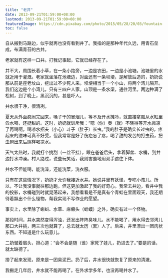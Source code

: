```yaml
---
title: "老井"
date: 2013-09-21T01:59:00+08:00
lastmod: 2013-09-21T01:59:00+08:00
featuredImage: https://cdn.pixabay.com/photo/2015/05/28/20/03/fountain-788430_960_720.jpg
toc: false
---
```


自从搬到马路边，似乎就再也没有看到井了。我指的是那种年代久远，用青石垒成，布满青苔的古井。  

老家就有这样一口井。打我记事起，它就已经存在了。

井不大，周围长着小草，在一条小路旁，一边是农田，一边是小池塘。池塘里的水就近用于灌溉。老家就坐落在池塘边，对面还有一条坝埂，是解放后造的，奶奶说那从前是座老坟山，挖出过不少死人来。坝埂相当于一个小山，将两个湾儿隔开。我们这边是个小湾儿，只有三四户人家。山顶是一条水渠，通往河里。两边种满了松树，到了晚上，黑沉沉的，甚是吓人。

井水很干净，很清冽。

夏天从外面疯闹完回来，嗓子干的冒烟儿，等不及开水摊冷，就直接拿瓢从水缸里舀水喝，还挺甜的。这时，奶奶就训斥我：“嗯（你）奏（就）不晓得等开水摊凉了再喝啊，喝凉水招夫（小心）斗子（肚子）长虫。”我的肚子是确实长过虫的，疼起来的滋味可真不好受，但我常常是好了伤疤忘了疼，喝了甜的发苦的打虫药，把虫屙出来后照样喝凉水。

天气太热时，我就打个挑刮（一丝不挂），跟在爸爸后头，拿着脚盆、水桶，到井边打水冲澡。村人路过，说些玩笑话，我则害羞地用双手遮住下体。

井水不但能喝，能洗澡，还能洗菜，洗衣服。

只有在这些情况下，奶奶才允许我接近水井。她说井里有妖怪，专吃小孩儿。所以，不让我没事就往那边跑。但这更加激起了我的好奇心。我常去井边，看井中我的投影，水桶碰到时就晃荡起来，我想看看是不是真有个青蛙在里面观天，我还期待着飘出个什么怪物，帮我实现不写作业的愿望。

事实上，水里除了蝌蚪、水草、麻癞头（蛤蟆）之外，确实有过一个怪物。

那段时间，井水突然变得浑浊，还发出阵阵臭味儿。水不能喝了，用水得去邻湾儿那口大井挑，两三次也就算了，总去就太历（累）人了。后来，井里漂出一团肉状东西。不知道是什么玩意儿。

二奶皱着眉头，担心道：“会不会是随（谁）家死了娃儿，扔进去了。”要是的话，就太缺德了。

捞了起来发现，原来是一团臭泥巴。扔了后，井水很快就恢复了原来的清澈。

我搬走几年后，井水就不能再喝了。在外求学多年，也没再喝井水了。
